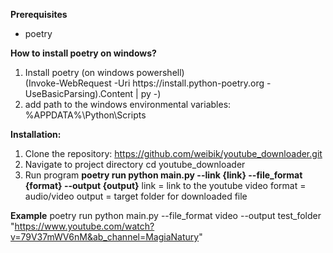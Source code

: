 **Prerequisites**
- poetry

**How to install poetry on windows?**
1. Install poetry (on windows powershell)\
      (Invoke-WebRequest -Uri ht<span>tps://install.python-poetry.org -UseBasicParsing).Content | py -)
2. add path to the windows environmental variables:\
      %APPDATA%\Python\Scripts

**Installation:**
1. Clone the repository:
  https://github.com/weibik/youtube_downloader.git
2. Navigate to project directory 
  cd youtube_downloader
3. Run program
   **poetry run python main.py --link {link} --file_format {format} --output {output}**
   link = link to the youtube video
   format = audio/video
   output = target folder for downloaded file

**Example**
poetry run python main.py --file_format video --output test_folder "https://www.youtube.com/watch?v=79V37mWV6nM&ab_channel=MagiaNatury"
